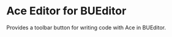 Ace Editor for BUEditor
==================

Provides a toolbar button for writing code with Ace in BUEditor.
